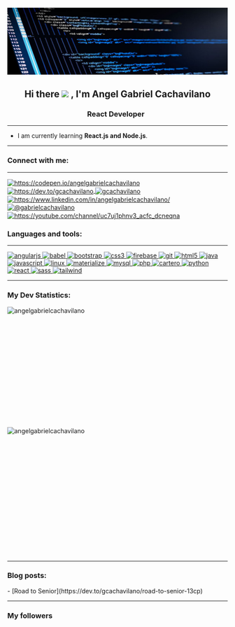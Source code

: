 <!-- markdownlint-disable MD033 -->
<!-- markdownlint-disable MD041 -->
<!-- desactivacion del lintMD con las lineas superiores -->
<!-- banner -->
![Banner](https://github.com/angelgabrielcachavilano/angelgabrielcachavilano/blob/master/banner-gabriel-cachavilano.jpg)

<!-- retro visitor counter -->
<!--
    <p align="center">
    <img src="https://profile-counter.glitch.me/angelgabrielcachavilano/count.svg" />
    </p>
-->
<!-- welcome message -->
<h2  align="center">Hi there <img src="https://media.giphy.com/media/hvRJCLFzcasrR4ia7z/giphy.gif" width="25px"> , I'm Angel Gabriel Cachavilano</h2>

<h3 align="center">React Developer &nbsp</h3>

---

- I am currently learning **React.js and Node.js**.

---
<h3 align="left"> Connect with me: </h3>

---
<!--
    <p align="left"> <a href="https://twitter.com/gcachavilano" target="_blank"> <img src="https://img.shields.io/twitter/follow/gcachavilano?logo=twitter&style=for-the-badge" alt="gcachavilano" /> </a> </p>
-->
<p align="left">
    <a
        href="https://codepen.io/https://codepen.io/angelgabrielcachavilano"
        target="_blank">
        <img align ="center"
            src="https://cdn.jsdelivr.net/npm/simple-icons@3.0.1/icons/codepen.svg" alt="https://codepen.io/angelgabrielcachavilano" height="30" width="40"/>
    </a>
    <a
        href="https://dev.to/https://dev.to/gcachavilano"
        target="_blank">
        <img align="center"
            src="https://cdn.jsdelivr.net/npm/simple-icons@3.0.1/icons/dev-dot-to.svg"
            alt="https://dev.to/gcachavilano" height="30" width="40"/>
    </a>
    <a
        href="https://twitter.com/gcachavilano"
        target="_blank">
        <img align="center"
            src="https://cdn.jsdelivr.net/npm/simple-icons@3.0.1/icons/twitter.svg" alt="gcachavilano" height="30" width="40"/>
    </a>
    <a
        href="https://linkedin.com/in/https://www.linkedin.com/in/angelgabrielcachavilano/" target="_blank">
        <img align="center"
        src="https://cdn.jsdelivr.net/npm/simple-icons@3.0.1/icons/linkedin.svg"
        alt="https://www.linkedin.com/in/angelgabrielcachavilano/" height="30" width="40"/>
    </a>
    <a
        href="https://medium.com/@gabrielcachavilano"
        target="_blank">
        <img align="center"
            src="https://cdn.jsdelivr.net/npm/simple-icons@3.0.1/icons/medium.svg" alt="@gabrielcachavilano" height="30" width="40"/>
    </a>
    <a
        href="https://www.youtube.com/c/https://youtube.com/channel/uc7uj1phnv3_acfc_dcneqna"
        target="_blank">
        <img align="center"
            src="https://cdn.jsdelivr.net/npm/simple-icons@3.0.1/icons/youtube.svg"
            alt="https://youtube.com/channel/uc7uj1phnv3_acfc_dcneqna"
            height="30" width="40"/>
    </a>
</p>

<h3 align="left">Languages ​​and tools:</h3>

---
<p align="left">
<!--    
    <a
        href="https://developer.android.com"
        target="_blank">
        <img
            src="https://devicons.github.io/devicon/devicon.git/icons/android/android-original-wordmark.svg"
            alt="android" width="40" height="40"/>
    </a>
-->
    <a
        href="https://angular.io" target="_blank">
        <img
            src="https://devicons.github.io/devicon/devicon.git/icons/angularjs/angularjs-original.svg"
            alt="angularjs" width="40" height="40"/>
    </a>
<!--    
    <a
        href="https://azure.microsoft.com/en-in/" target="_blank">
        <img
            src="https://www.vectorlogo.zone/logos/microsoft_azure/microsoft_azure-icon.svg"
            alt="azure" width="40" height="40"/>
    </a>
-->
    <a
        href="https://babeljs.io/"
        target="_blank">
        <img
            src="https://www.vectorlogo.zone/logos/babeljs/babeljs-icon.svg"
            alt="babel" width="40" height="40"/>
    </a>
<!--
    <a
        href="https://www.gnu.org/software/bash/"
        target="_blank">
        <img
            src="https://www.vectorlogo.zone/logos/gnu_bash/gnu_bash-icon.svg"
            alt="bash" width="40" height="40"/>
    </a>
-->
    <a
        href="https://getbootstrap.com"
        target="_blank">
        <img
            src="https://devicons.github.io/devicon/devicon.git/icons/bootstrap/bootstrap-plain.svg" alt="bootstrap" width="40" height="40"/>
    </a>
<!--
    <a
        href="https://codeigniter.com" target="_blank">
        <img
            src="https://cdn.worldvectorlogo.com/logos/codeigniter.svg"
            alt="codeigniter" width="40" height="40"/>
    </a>
-->
    <a
        href="https://www.w3schools.com/css/"
        target="_blank">
        <img
            src="https://devicons.github.io/devicon/devicon.git/icons/css3/css3-original-wordmark.svg" alt="css3" width="40" height="40"/>
    </a>
<!--
    <a
        href="https://www.djangoproject.com/"
        target="_blank">
        <img
            src="https://devicons.github.io/devicon/devicon.git/icons/django/django-original.svg"
            alt="django" width="40" height="40"/>
    </a>
    <a
        href="https://www.docker.com/"
        target="_blank">
        <img
            src="https://devicons.github.io/devicon/devicon.git/icons/docker/docker-original-wordmark.svg" alt="docker" width="40" height="40"/>
    </a>
    <a
        href="https://www.electronjs.org"
        target="_blank">
        <img
            src="https://devicons.github.io/devicon/devicon.git/icons/electron/electron-original.svg"
            alt="electron" width="40" height="40"/>
    </a>
    <a
        href="https://expressjs.com"
        target="_blank">
        <img
            src="https://devicons.github.io/devicon/devicon.git/icons/express/express-original-wordmark.svg" alt="express" width="40" height="40"/>
    </a>
    <a
        href="https://www.figma.com/"
        target="_blank">
        <img
            src="https://www.vectorlogo.zone/logos/figma/figma-icon.svg"
            alt="figma" width="40" height="40"/>
    </a>
-->
    <a
        href="https://firebase.google.com/"
        target="_blank">
        <img
            src="https://www.vectorlogo.zone/logos/firebase/firebase-icon.svg"
            alt="firebase" width="40" altura="40"/>
    </a>
<!--
    <a
        href="https://flutter.dev"
        target="_blank">
        <img
            src="https://www.vectorlogo.zone/logos/flutterio/flutterio-icon.svg"
            alt="flutter" width="40" height="40"/>
    </a>
    <a
        href="https://www.gatsbyjs.com/"
        target="_blank">
        <img
            src="https://www.vectorlogo.zone/logos/gatsbyjs/gatsbyjs-icon.svg"
            alt="gatsby" width="40" height="40"/>
    </a>
-->
    <a
        href="https://git-scm.com/"
        target="_blank">
        <img
            src="https://www.vectorlogo.zone/logos/git-scm/git-scm-icon.svg"
            alt="git"  width="40" height="40"/>
    </a>
<!--
    <a
        href="https://golang.org"
        target="_blank">
        <img
            src="https://devicons.github.io/devicon/devicon.git/icons/go/go-original.svg"
            alt="go" width="40" height="40"/>
    </a>
    <a
        href="https://graphql.org"
        target="_blank">
        <img
            src="https://www.vectorlogo.zone/logos/graphql/graphql-icon.svg"
            alt="graphql" width="40" height="40"/>
    </a>
    <a
        href="https://heroku.com"
        target="_ blank">
        <img
            src="https://www.vectorlogo.zone/logos/heroku/heroku-icon.svg"
            alt="heroku" width="40" height="40"/>
    </a>
-->
    <a
        href="https://www.w3.org/html/"
        target="_blank">
        <img
            src="https://devicons.github.io/devicon/devicon.git/icons/html5/html5-original-wordmark.svg"
            alt="html5" width="40" height="40"/>
    </a>
<!--
    <a
        href="https://ionicframework.com"
        target="_blank">
        <img
            src="https://upload.wikimedia.org/wikipedia/commons/d/d1/Ionic_Logo.svg"
            alt="ionic" width="40" height="40"/>
    </a>
-->
    <a
        href="https://www.java.com"
        target="_blank">
        <img
            src="https://devicons.github.io/devicon/devicon.git/icons/java/java-original-wordmark.svg"
            alt="java" width="40" height="40"/>
    </a>
    <a
        href="https://developer.mozilla.org/en-US/docs/Web/JavaScript"
        target="_blank">
        <img
            src="https://devicons.github.io/devicon/devicon.git/icons/javascript/javascript-original.svg"
            alt="javascript" width="40" height="40"/>
    </a>
<!--
    <a
        href="https://www.jenkins.io"
        target="_blank">
        <img
            src="https://www.vectorlogo.zone/logos/jenkins/jenkins-icon.svg"
            alt="jenkins" width="40" height="40"/>
    </a>
    <a
        href="https://jestjs.io"
        target="_blank">
        <img
            src="https://www.vectorlogo.zone/logos/jestjsio/jestjsio-icon.svg"
            alt="jest" width="40" height="40"/>
    </a>
    <a
        href="https://karma-runner.github.io/latest/index.html"
        target="_blank">
        <img
            src="https://raw.githubusercontent.com/detain/svg-logos/780f25886640cef088af994181646db2f6b1a3f8/svg/karma.svg"
            alt="karma" width="40" height="40"/>
    </a>
    <a
        href="https://laravel.com/"
        target="_blank">
        <img
            src="https://devicons.github.io/devicon/devicon.git/icons/laravel/laravel-plain-wordmark.svg"
            alt="laravel" width="40" height="40"/>
    </a>
-->
    <a
        href="https://www.linux.org/"
        target="_blank">
        <img
            src="https://devicons.github.io/devicon/devicon.git/icons/linux/linux-original.svg"
            alt="linux" width="40" height="40"/>
    </a>
<!--
    <a
        href="https://mariadb.org/"
        target="_blank">
        <img
            src="https://www.vectorlogo.zone/logos/mariadb/mariadb-icon.svg"
            alt="mariadb" width="40" height="40"/>
    </a>
-->
    <a
        href="https://materializecss.com/"
        target="_blank">
        <img
            src="https://raw.githubusercontent.com/prplx/svg-logos/5585531d45d294869c4eaab4d7cf2e9c167710a9/svg/materialize.svg"
            alt="materialize" width="40" height="40"/>
    </a>
    <a
        href="https://www.mysql.com/"
        target="_blank">
        <img
            src="https://devicons.github.io/devicon/devicon.git/icons/mysql/mysql-original-wordmark.svg"
            alt="mysql" width="40" height="40"/>
    </a>
<!--
    <a
        href="https://nextjs.org/"
        target="_ blank">
        <img
            src="https://cdn.worldvectorlogo.com/logos/nextjs-3.svg"
            alt="nextjs" width="40" height="40"/>
    </a>
    <a
        href="https://www.nginx.com"
        target="_blank">
        <img
            src="https://devicons.github.io/devicon/devicon.git/icons/nginx/nginx-original.svg"
            alt="nginx" width="40" height="40"/>
    </a>
    <a
        href="https://nodejs.org"
        target="_blank">
        <img
            src="https://devicons.github.io/devicon/devicon.git/icons/nodejs/nodejs-original-wordmark.svg"
            alt="nodejs" width="40" height="40"/>
    </a>
    <a
        href="https://nuxtjs.org/"
        target="_blank">
        <img
            src="https://www.vectorlogo.zone/logos/nuxtjs/nuxtjs-icon.svg"
            alt="nuxtjs" width="40" height="40"/>
    </a>
-->
    <a
        href="https://www.php.net"
        target="_blank">
        <img
            src="https://devicons.github.io/devicon/devicon.git/icons/php/php-original.svg"
            alt="php" width="40" height="40"/>
    </a>
<!--
    <a
        href="https://www.postgresql.org"
        target="_blank">
        <img
            src="https://devicons.github.io/devicon/devicon.git/icons/postgresql/postgresql-original-wordmark.svg"
            alt="postgresql" width="40" height="40"/>
    </a>
-->
    <a
        href="https://postman.com"
        target="_blank">
        <img
            src="https://www.vectorlogo.zone/logos/getpostman/getpostman-icon.svg"
            alt="cartero" width="40" height="40"/>
    </a>
    <a
        href="https://www.python.org" target="_blank">
        <img
            src="https://devicons.github.io/devicon/devicon.git/icons/python/python-original.svg"
            alt="python" width="40" height="40"/>
    </a>
    <a
        href="https://reactjs.org/"
        target="_blank">
        <img
            src="https://devicons.github.io/devicon/devicon.git/icons/react/react-original-wordmark.svg"
            alt="react" width="40" height="40"/>
    </a>
<!--
    <a
        href="https://reactnative.dev/"
        target="_en blanco">
        <img
            src="https://reactnative.dev/img/header_logo.svg"
            alt="reactnative" width="40" height="40"/>
    </a>
    <a
        href="https://redis.io" target="_blank">
        <img
            src="https://devicons.github.io/devicon/devicon.git/icons/redis/redis-original-wordmark.svg"
            alt="redis" width="40" height="40"/>
    </a>
    <a
        href="https://redux.js.org"
        target="_blank">
        <img
            src="https://devicons.github.io/devicon/devicon.git/icons/redux/redux-original.svg"
            alt="redux" width="40" height="40"/>
    </a>
-->
    <a
        href="https://sass-lang.com"
        target="_blank">
        <img
            src="https://devicons.github.io/devicon/devicon.git/icons/sass/sass-original.svg"
            alt="sass" width="40" height="40"/>
    </a>
<!--
    <a
        href="https://spring.io/"
        target="_blank">
        <img
            src="https://www.vectorlogo.zone/logos/springio/springio-icon.svg"
            alt="primavera" width="40" height="40"/>
    </a>
    <a
        href="https://www.sqlite.org/"
        target="_blank">
        <img
            src="https://www.vectorlogo.zone/logos/sqlite/sqlite-icon.svg"
            alt="sqlite" width="40" height="40"/>
    </a>
    <a
        href="https://developer.apple.com/swift/"
        target="_blank">
        <img
            src="https://devicons.github.io/devicon/devicon.git/icons/swift/swift-original-wordmark.svg"
            alt="swift" width="40" height="40"/>
    </a>
-->
    <a
        href="https://tailwindcss.com/"
        target="_blank">
        <img
            src="https://www.vectorlogo.zone/logos/tailwindcss/tailwindcss-icon.svg"
            alt="tailwind" width="40" height="40"/>
    </a>
<!--
    <a
        href="https://www.tensorflow.org"
        target="_blank">
        <img
            src="https://www.vectorlogo.zone/logos/tensorflow/tensorflow-icon.svg"
            alt="tensorflow" width="40" height="40"/>
    </a>
    <a
        href="https://www.typescriptlang.org/"
        target="_blank">
        <img
            src="https://devicons.github.io/devicon/devicon.git/icons/typescript/typescript-original.svg"
            alt="typescript" width="40" height="40"/>
    </a>
    <a
        href="https://vuejs.org/"
        target="_blank">
        <img
            src="https://devicons.github.io/devicon/devicon.git/icons/vuejs/vuejs-original-wordmark.svg"
            alt="vuejs" width="40" height="40"/>
    </a>
    <a
        href="https://vuepress.vuejs.org/"
        target="_blank">
        <img
            src="https://raw.githubusercontent.com/AliasIO/wappalyzer/master/src/drivers/webextension/images/icons/VuePress.svg"
            alt="vuepress" width="40" height="40"/>
    </a>
    <a
        href="https://vuetifyjs.com/en/"
        target="_ blank">
        <img
            src="https://bestofjs.org/logos/vuetify.svg"
            alt="vuetify" width="40" height="40"/>
    </a>
    <a
        href="https://webpack.js.org"
        target="_blank">
        <img
            src="https://devicons.github.io/devicon/devicon.git/icons/webpack/webpack-original.svg"
            alt="webpack" width="40" height="40"/>
    </a>
-->
</p>

---
<!-- GitHub stats -->
<h3 align="left">My Dev Statistics:</h3>
<p>
    <img align="left" width="100%" height="275px"
    src="https://github-readme-stats.vercel.app/api/top-langs?username=angelgabrielcachavilano&show_icons=true&locale=en&layout=compact"
    alt="angelgabrielcachavilano"/>
</p>

<p>
    <img align="right" width="100%" height="275px"
    src="https://github-readme-stats.vercel.app/api?username=angelgabrielcachavilano&show_icons=true&locale=en"
    alt="angelgabrielcachavilano"/> &nbsp
</p>

---
<h3 align="left">Blog posts:</h3>
<!-- BLOG-POST-LIST:START -->
- [Road to Senior](https://dev.to/gcachavilano/road-to-senior-13cp)
<!-- BLOG-POST-LIST:END -->

---
<h3 align="left">My followers</h3>
<!--START_SECTION:top-followers-->
<!--END_SECTION:top-followers-->